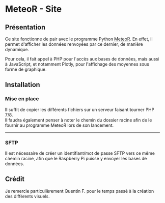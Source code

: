 # MeteoR - Site

## **Présentation**
Ce site fonctionne de pair avec le programme Python [MeteoR](https://github.com/LoicDblt/MeteoR-Programme). En effet, il permet d'afficher les
données renvoyées par ce dernier, de manière dynamique.

Pour cela, il fait appel à PHP pour l'accès aux bases de données, mais aussi à JavaScript, et notamment
Plotly, pour l'affichage des moyennes sous forme de graphique.

## **Installation**
### Mise en place
Il suffit de copier les différents fichiers sur un serveur faisant tourner PHP 7/8.  
Il faudra également penser à noter le chemin du dossier racine afin de le fournir au programme MeteoR lors de son lancement.

---

### SFTP
Il est nécessaire de créer un identifiant/mot de passe SFTP vers ce même chemin racine, afin que le Raspberry Pi puisse y envoyer les bases de données.

## **Crédit**
Je remercie particulièrement Quentin F. pour le temps passé à la création des différents visuels.
